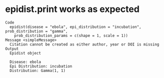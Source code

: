 # epidist.print works as expected

    Code
      epidist(disease = "ebola", epi_distribution = "incubation", prob_distribution = "gamma",
        prob_distribution_params = c(shape = 1, scale = 1))
    Message <simpleMessage>
      Citation cannot be created as either author, year or DOI is missing
    Output
      Epidist object 
      
      Disease: ebola
      Epi Distribution: incubation
      Distribution: Gamma(1, 1)

